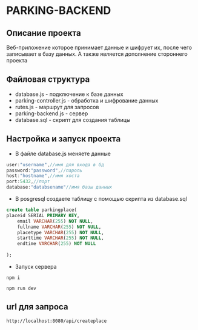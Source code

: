 # PARKING-BACKEND
## Описание проекта
Веб-приложение которое принимает данные и шифрует их, после чего записывает в базу данных.
А также является дополнение стороннего проекта 
## Файловая структура
* database.js - подключение к базе данных
* parking-controller.js - обработка и шифрование данных
* rutes.js - маршрут для запросов
* parking-backend.js - сервер
* database.sql - скрипт для создания таблицы
  
## Настройка и запуск проекта
* В файле database.js меняете данные
```js
user:"username",//имя для входа в бд
password:"password",//пароль
host:"hostname",//имя хоста
port:5432,//порт
database:"databsename"//имя базы данных
```
* В posgresql создаете таблицу с помощью скрипта из database.sql
```sql
create table parkingplace(
placeid SERIAL PRIMARY KEY,
	email VARCHAR(255) NOT NULL,
	fullname VARCHAR(255) NOT NULL,
	placetype VARCHAR(255) NOT NULL,
	starttime VARCHAR(255) NOT NULL,
	endtime VARCHAR(255) NOT NULL
	
);
```
* Запуск сервера


```
npm i
```

```
npm run dev
```

## url для запроса
```
http://localhost:8080/api/createplace
```

